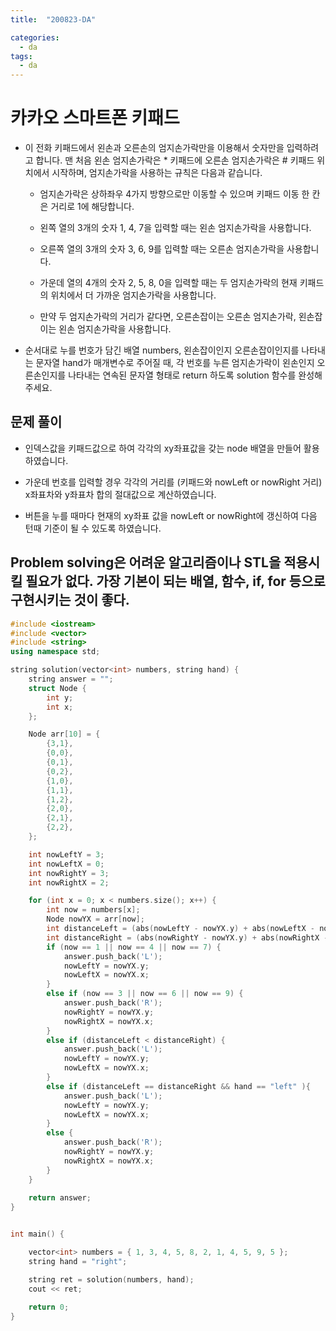 ```yaml
---
title:  "200823-DA"

categories:
  - da
tags:
  - da
---
```

# 카카오 스마트폰 키패드
- 이 전화 키패드에서 왼손과 오른손의 엄지손가락만을 이용해서 숫자만을 입력하려고 합니다.
맨 처음 왼손 엄지손가락은 * 키패드에 오른손 엄지손가락은 # 키패드 위치에서 시작하며, 엄지손가락을 사용하는 규칙은 다음과 같습니다.

  * 엄지손가락은 상하좌우 4가지 방향으로만 이동할 수 있으며 키패드 이동 한 칸은 거리로 1에 해당합니다.

  * 왼쪽 열의 3개의 숫자 1, 4, 7을 입력할 때는 왼손 엄지손가락을 사용합니다.

  * 오른쪽 열의 3개의 숫자 3, 6, 9를 입력할 때는 오른손 엄지손가락을 사용합니다.

  * 가운데 열의 4개의 숫자 2, 5, 8, 0을 입력할 때는 두 엄지손가락의 현재 키패드의 위치에서 더 가까운 엄지손가락을 사용합니다.

  * 만약 두 엄지손가락의 거리가 같다면, 오른손잡이는 오른손 엄지손가락, 왼손잡이는 왼손 엄지손가락을 사용합니다.

- 순서대로 누를 번호가 담긴 배열 numbers, 왼손잡이인지 오른손잡이인지를 나타내는 문자열 hand가 매개변수로 주어질 때, 각 번호를 누른 엄지손가락이 왼손인지 오른손인지를 나타내는 연속된 문자열 형태로 return 하도록 solution 함수를 완성해 주세요.


## 문제 풀이
 - 인덱스값을 키패드값으로 하여 각각의 xy좌표값을 갖는 node 배열을 만들어 활용하였습니다.

 - 가운데 번호를 입력할 경우 각각의 거리를 (키패드와 nowLeft or nowRight 거리) x좌표차와 y좌표차 합의 절대값으로 계산하였습니다.

 - 버튼을 누를 때마다 현재의 xy좌표 값을 nowLeft or nowRight에 갱신하여 다음 턴때 기준이 될 수 있도록 하였습니다.

 

 ## Problem solving은 어려운 알고리즘이나 STL을 적용시킬 필요가 없다. 가장 기본이 되는 배열, 함수, if, for 등으로 구현시키는 것이 좋다.

```c++
#include <iostream>
#include <vector>
#include <string>
using namespace std;

string solution(vector<int> numbers, string hand) {
	string answer = "";
	struct Node {
		int y;
		int x;
	};

	Node arr[10] = {
		{3,1},
		{0,0},
		{0,1},
		{0,2},
		{1,0},
		{1,1},
		{1,2},
		{2,0},
		{2,1},
		{2,2},
	};

	int nowLeftY = 3;
	int nowLeftX = 0;
	int nowRightY = 3;
	int nowRightX = 2;

	for (int x = 0; x < numbers.size(); x++) {
		int now = numbers[x];
		Node nowYX = arr[now];
		int distanceLeft = (abs(nowLeftY - nowYX.y) + abs(nowLeftX - nowYX.x));
		int distanceRight = (abs(nowRightY - nowYX.y) + abs(nowRightX - nowYX.x));
		if (now == 1 || now == 4 || now == 7) {
			answer.push_back('L');
			nowLeftY = nowYX.y;
			nowLeftX = nowYX.x;
		}
		else if (now == 3 || now == 6 || now == 9) {
			answer.push_back('R');
			nowRightY = nowYX.y;
			nowRightX = nowYX.x;
		}
		else if (distanceLeft < distanceRight) {
			answer.push_back('L');
			nowLeftY = nowYX.y;
			nowLeftX = nowYX.x;
		}
		else if (distanceLeft == distanceRight && hand == "left" ){
			answer.push_back('L');
			nowLeftY = nowYX.y;
			nowLeftX = nowYX.x;
		}
		else {
			answer.push_back('R');
			nowRightY = nowYX.y;
			nowRightX = nowYX.x;
		}
	}
	
	return answer;
}


int main() {

	vector<int> numbers = { 1, 3, 4, 5, 8, 2, 1, 4, 5, 9, 5 };
	string hand = "right";

	string ret = solution(numbers, hand);
	cout << ret;
	
	return 0;
}
```